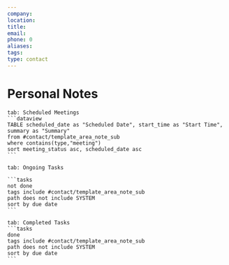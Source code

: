 ```yaml
---
company:
location:
title:
email:
phone: 0
aliases:
tags:
type: contact
---
```

# Personal Notes


````tabs
tab: Scheduled Meetings
```dataview
TABLE scheduled_date as "Scheduled Date", start_time as "Start Time", summary as "Summary"
from #contact/template_area_note_sub
where contains(type,"meeting")
sort meeting_status asc, scheduled_date asc
```
````
````tabs
tab: Ongoing Tasks

```tasks
not done
tags include #contact/template_area_note_sub
path does not include SYSTEM
sort by due date
```
````
````tabs
tab: Completed Tasks
```tasks
done
tags include #contact/template_area_note_sub
path does not include SYSTEM
sort by due date
```
````
